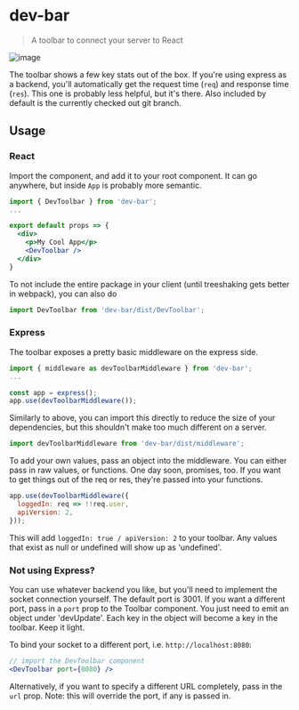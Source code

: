 # dev-bar

> A toolbar to connect your server to React

![image](https://cloud.githubusercontent.com/assets/4755785/19855680/9510589a-9fc1-11e6-9a54-3112a2055b59.png)

The toolbar shows a few key stats out of the box.  If you're using express as a backend, you'll 
automatically get the request time (`req`) and response time (`res`).  This one is probably less
helpful, but it's there.  Also included by default is the currently checked out git branch.

## Usage

### React

Import the component, and add it to your root component.  It can go anywhere, but inside `App` is probably more semantic.

```jsx
import { DevToolbar } from 'dev-bar';
...

export default props => {
  <div>
    <p>My Cool App</p>
    <DevToolbar />
  </div>
}
```

To not include the entire package in your client (until treeshaking gets better in webpack), you can also do 

```js
import DevToolbar from 'dev-bar/dist/DevToolbar';
```

### Express

The toolbar exposes a pretty basic middleware on the express side.

```js
import { middleware as devToolbarMiddleware } from 'dev-bar';
...

const app = express();
app.use(devToolbarMiddleware());
```

Similarly to above, you can import this directly to reduce the size of your dependencies, but this shouldn't make too much different on a server.

```js
import devToolbarMiddleware from 'dev-bar/dist/middleware';
```

To add your own values, pass an object into the middleware.  You can either pass in raw values, or functions.  One day soon, promises, too.  If you want to get things out of the req or res, they're passed into your functions.

```js
app.use(devToolbarMiddleware({
  loggedIn: req => !!req.user,
  apiVersion: 2,
}));
```

This will add `loggedIn: true / apiVersion: 2` to your toolbar.  Any values that exist as null or undefined will show up as 'undefined'.

### Not using Express?

You can use whatever backend you like, but you'll need to implement the socket connection yourself.
The default port is 3001. If you want a different port, pass in a `port` prop to the Toolbar component.  You just need to emit an object under 'devUpdate'.  Each key in the object will become a key in the toolbar.  Keep it light.

To bind your socket to a different port, i.e. `http://localhost:8080`:
```jsx
// import the DevToolbar component
<DevToolbar port={8080} />
```

Alternatively, if you want to specify a different URL completely, pass in the `url` prop.  Note: this will override the port, if any is passed in.